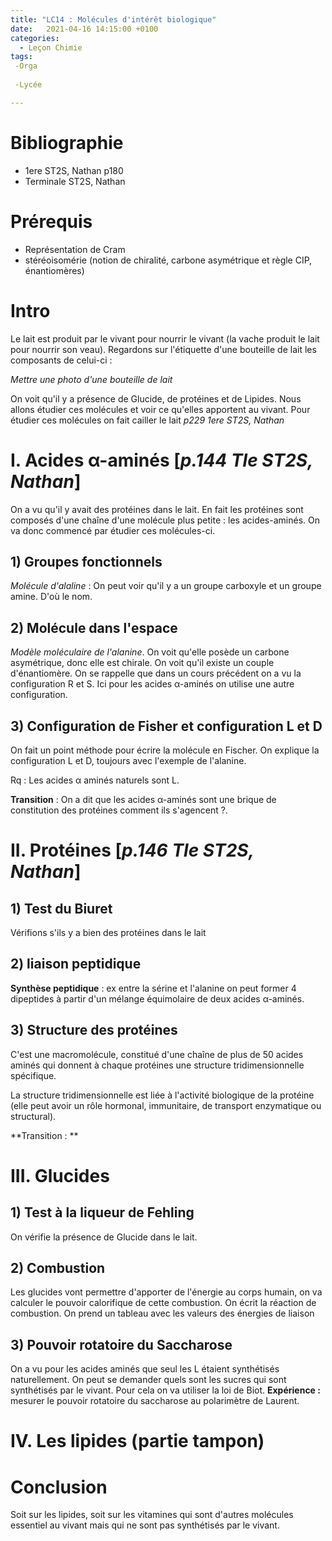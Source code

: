 ```yaml
---
title: "LC14 : Molécules d'intérêt biologique"
date:   2021-04-16 14:15:00 +0100
categories:
  - Leçon Chimie
tags:
 -Orga
 
 -Lycée

---
```

# Bibliographie
- 1ere ST2S, Nathan p180
- Terminale ST2S, Nathan

# Prérequis
* Représentation de Cram
* stéréoisomérie (notion de chiralité, carbone asymétrique et règle CIP, énantiomères)
# Intro

Le lait est produit par le vivant pour nourrir le vivant (la vache produit le lait pour nourrir son veau). 
Regardons sur l'étiquette d'une bouteille de lait les composants de celui-ci :

*Mettre une photo d'une bouteille de lait*

On voit qu'il y a présence de Glucide, de protéines et de Lipides. Nous allons étudier ces molécules et voir ce qu'elles apportent au vivant.
Pour étudier ces molécules on fait cailler le lait *p229 1ere ST2S, Nathan*

# I. Acides &alpha;-aminés [*p.144 Tle ST2S, Nathan*]

On a vu qu'il y avait des protéines dans le lait. En fait les protéines sont composés d'une chaîne d'une molécule plus petite : les acides-aminés. On va donc commencé par étudier ces molécules-ci.

## 1) Groupes fonctionnels
_Molécule d'alaline_ : On peut voir qu'il y a un groupe carboxyle et un groupe amine. D'où le nom.

## 2) Molécule dans l'espace
_Modèle moléculaire de l'alanine_. On voit qu'elle posède un carbone asymétrique, donc elle est chirale. On voit qu'il existe un couple d'énantiomère.
On se rappelle que dans un cours précédent on a vu la configuration R et S. Ici pour les acides &alpha;-aminés on utilise une autre configuration.
## 3) Configuration de Fisher et configuration L et D

On fait un point méthode pour écrire la molécule en Fischer. 
On explique la configuration L et D, toujours avec l'exemple de l'alanine. 

Rq : Les acides &alpha; aminés naturels sont L.


**Transition** : On a dit que les acides &alpha;-aminés sont une brique de constitution des protéines comment ils s'agencent ?.

# II. Protéines [*p.146 Tle ST2S, Nathan*]
## 1) Test du Biuret
Vérifions s'ils y a bien des protéines dans le lait

## 2) liaison peptidique

**Synthèse peptidique** : ex entre la sérine et l'alanine on peut former 4 dipeptides à partir d'un mélange équimolaire de deux acides &alpha;-aminés.

## 3) Structure des protéines

C'est une macromolécule, constitué d'une chaîne de plus de 50 acides aminés qui donnent à chaque protéines une structure tridimensionnelle spécifique.

La structure tridimensionnelle est liée à l'activité biologique de la protéine (elle peut avoir un rôle hormonal,  immunitaire, de transport enzymatique ou structural).

**Transition : ** 

# III. Glucides

## 1) Test à la liqueur de Fehling
On vérifie la présence de Glucide dans le lait.

## 2) Combustion
Les glucides vont permettre d'apporter de l'énergie au corps humain, on va calculer le pouvoir calorifique de cette combustion.
On écrit la réaction de combustion.
On prend un tableau avec les valeurs des énergies de liaison
## 3) Pouvoir rotatoire du Saccharose 
On a vu pour les acides aminés que seul les L étaient synthétisés naturellement. On peut se demander quels sont les sucres qui sont synthétisés par le vivant. 
Pour cela on va utiliser la loi de Biot. 
**Expérience :** mesurer le pouvoir rotatoire du saccharose au polarimètre de Laurent.

# IV. Les lipides (partie tampon)

# Conclusion
Soit sur les lipides, soit sur les vitamines qui sont d'autres molécules essentiel au vivant mais qui ne sont pas synthétisés par le vivant.
